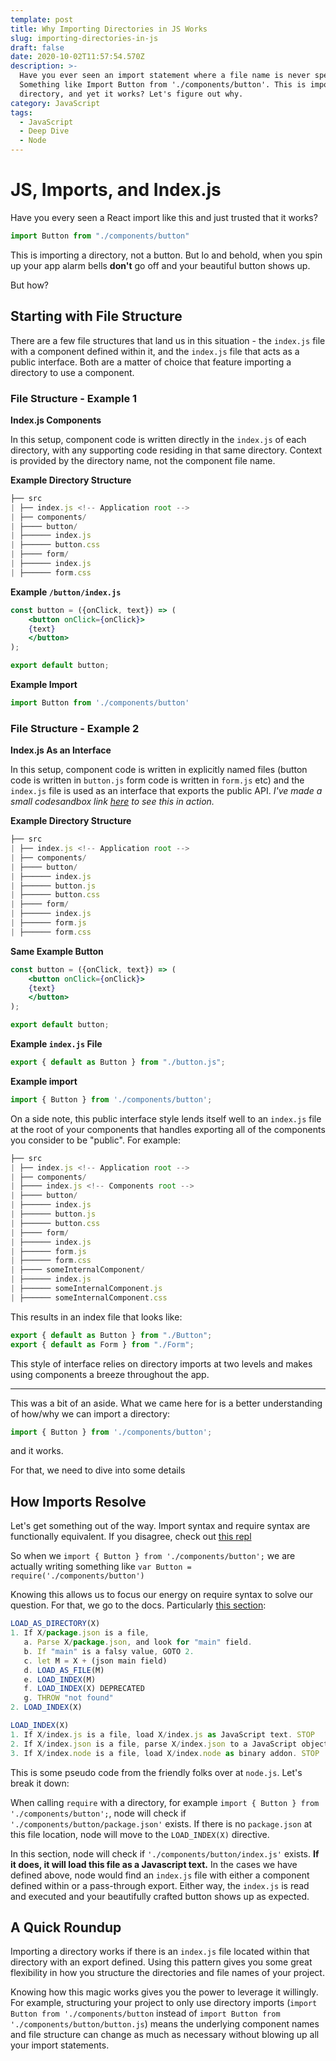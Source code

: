 ```yaml
---
template: post
title: Why Importing Directories in JS Works
slug: importing-directories-in-js
draft: false
date: 2020-10-02T11:57:54.570Z
description: >-
  Have you ever seen an import statement where a file name is never specified?
  Something like Import Button from './components/button'. This is importing a
  directory, and yet it works? Let's figure out why.
category: JavaScript
tags:
  - JavaScript
  - Deep Dive
  - Node
---
```

# JS, Imports, and Index.js

Have you every seen a React import like this and just trusted that it works? 

```jsx
import Button from "./components/button"
```

This is importing a directory, not a button. But lo and behold, when you spin up your app alarm bells **don't** go off and your beautiful button shows up. 

But how? 

## Starting with File Structure

There are a few file structures that land us in this situation - the `index.js` file with a component defined within it, and the `index.js` file that acts as a public interface. Both are a matter of choice that feature importing a directory to use a component.

### File Structure - Example 1

**Index.js Components**

In this setup, component code is written directly in the `index.js` of each directory, with any supporting code residing in that same directory. Context is provided by the directory name, not the component file name. 

**Example Directory Structure**

```jsx
├── src
| ├── index.js <!-- Application root -->
| ├── components/
| ├──── button/
| ├────── index.js
| ├────── button.css
| ├──── form/
| ├────── index.js
| ├────── form.css
```

**Example `/button/index.js`**

```jsx
const button = ({onClick, text}) => (
	<button onClick={onClick}>
    {text}
	</button>
);

export default button;
```

**Example Import**

```jsx
import Button from './components/button'
```

### File Structure - Example 2

**Index.js As an Interface**

In this setup, component code is written in explicitly named files (button code is written in `button.js` form code is written in `form.js` etc) and the `index.js` file is used as an interface that exports the public API. *I've made a small codesandbox link [here](https://codesandbox.io/s/serene-albattani-1s1go?fontsize=14&hidenavigation=1&theme=dark) to see this in action.*

**Example Directory Structure**

```jsx
├── src
| ├── index.js <!-- Application root -->
| ├── components/
| ├──── button/
| ├────── index.js
| ├────── button.js
| ├────── button.css
| ├──── form/
| ├────── index.js
| ├────── form.js
| ├────── form.css
```

**Same Example Button**

```jsx
const button = ({onClick, text}) => (
	<button onClick={onClick}>
    {text}
	</button>
);

export default button;
```

**Example `index.js` File**

```jsx
export { default as Button } from "./button.js";
```

**Example import**

```jsx
import { Button } from './components/button';
```

On a side note, this public interface style lends itself well to an `index.js` file at the root of your components that handles exporting all of the components you consider to be "public". For example: 

```jsx
├── src
| ├── index.js <!-- Application root -->
| ├── components/
| ├──── index.js <!-- Components root -->
| ├──── button/
| ├────── index.js
| ├────── button.js
| ├────── button.css
| ├──── form/
| ├────── index.js
| ├────── form.js
| ├────── form.css
| ├──── someInternalComponent/
| ├────── index.js
| ├────── someInternalComponent.js
| ├────── someInternalComponent.css
```

This results in an index file that looks like:

```jsx
export { default as Button } from "./Button";
export { default as Form } from "./Form";
```

This style of interface relies on directory imports at two levels and makes using components a breeze throughout the app.

---

This was a bit of an aside. What we came here for is a better understanding of how/why we can import a directory: 

```jsx
import { Button } from './components/button';
```

and it works.

For that, we need to dive into some details

## How Imports Resolve

Let's get something out of the way. Import syntax and require syntax are functionally equivalent. If you disagree, check out [this repl](https://babeljs.io/en/repl#?browsers=&build=&builtIns=false&spec=false&loose=false&code_lz=JYWwDg9gTgLgBAbzgCwKYBt0QIxwL5wBmUEIcA5AHQD0amE5AUIwMYQB2AzhOqpVgHMAFHSzYhASglwgA&debug=false&forceAllTransforms=false&shippedProposals=false&circleciRepo=&evaluate=false&fileSize=false&timeTravel=false&sourceType=module&lineWrap=true&presets=es2015%2Creact%2Cstage-2&prettier=false&targets=&version=7.8.4&externalPlugins=)

So when we `import { Button } from './components/button';` we are actually writing something like `var Button = require('./components/button')`

Knowing this allows us to focus our energy on require syntax to solve our question. For that, we go to the docs. Particularly [this section](https://nodejs.org/api/modules.html#modules_all_together): 

```jsx
LOAD_AS_DIRECTORY(X)
1. If X/package.json is a file,
   a. Parse X/package.json, and look for "main" field.
   b. If "main" is a falsy value, GOTO 2.
   c. let M = X + (json main field)
   d. LOAD_AS_FILE(M)
   e. LOAD_INDEX(M)
   f. LOAD_INDEX(X) DEPRECATED
   g. THROW "not found"
2. LOAD_INDEX(X)

LOAD_INDEX(X)
1. If X/index.js is a file, load X/index.js as JavaScript text. STOP
2. If X/index.json is a file, parse X/index.json to a JavaScript object. STOP
3. If X/index.node is a file, load X/index.node as binary addon. STOP
```

This is some pseudo code from the friendly folks over at `node.js`. Let's break it down:

When calling `require` with a directory, for example `import { Button } from './components/button';`, node will check if `'./components/button/package.json'` exists. If there is no `package.json` at this file location, node will move to the `LOAD_INDEX(X)` directive. 

In this section, node will check if `'./components/button/index.js'` exists. **If it does, it will load this file as a Javascript text.** In the cases we have defined above, node would find an `index.js` file with either a component defined within or a pass-through export. Either way, the `index.js` is read and executed and your beautifully crafted button shows up as expected.

## A Quick Roundup

Importing a directory works if there is an `index.js` file located within that directory with an export defined. Using this pattern gives you some great flexibility in how you structure the directories and file names of your project. 

Knowing how this magic works gives you the power to leverage it willingly. For example, structuring your project to only use directory imports (`import Button from './components/button` instead of `import Button from './components/button/button.js`) means the underlying component names and file structure can change as much as necessary without blowing up all your import statements.
